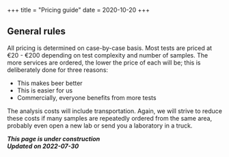 +++
title = "Pricing guide"
date = 2020-10-20
+++

## General rules

All pricing is determined on case-by-case basis. Most tests are priced at €20 - €200 depending on test complexity and number of samples. The more services are ordered, the lower the price of each will be; this is deliberately done for three reasons:

* This makes beer better
* This is easier for us
* Commercially, everyone benefits from more tests

The analysis costs will include transportation. Again, we will strive to reduce these costs if many samples are repeatedly ordered from the same area, probably even open a new lab or send you a laboratory in a truck.

***This page is under construction***<br>
***Updated on 2022-07-30***


